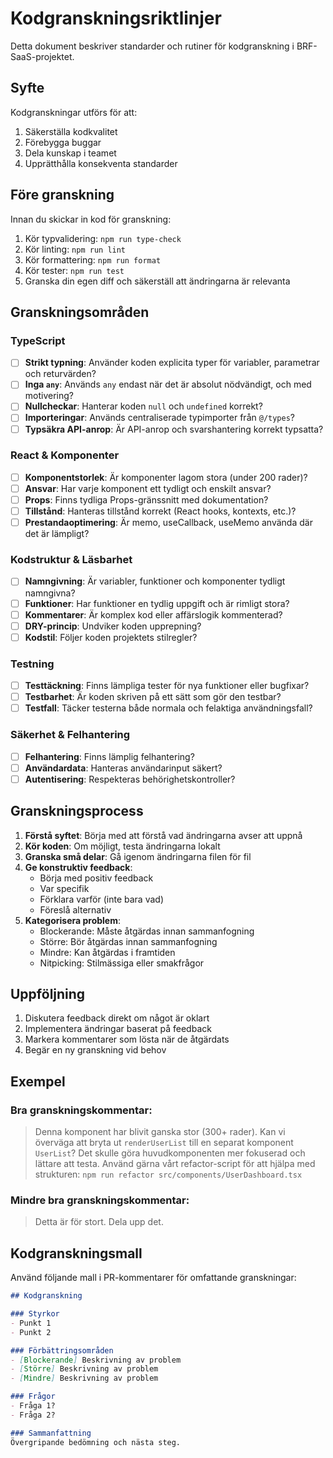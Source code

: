 # Kodgranskningsriktlinjer

Detta dokument beskriver standarder och rutiner för kodgranskning i BRF-SaaS-projektet.

## Syfte

Kodgranskningar utförs för att:
1. Säkerställa kodkvalitet
2. Förebygga buggar
3. Dela kunskap i teamet
4. Upprätthålla konsekventa standarder

## Före granskning

Innan du skickar in kod för granskning:

1. Kör typvalidering: `npm run type-check`
2. Kör linting: `npm run lint`
3. Kör formattering: `npm run format`
4. Kör tester: `npm run test`
5. Granska din egen diff och säkerställ att ändringarna är relevanta

## Granskningsområden

### TypeScript

- [ ] **Strikt typning**: Använder koden explicita typer för variabler, parametrar och returvärden?
- [ ] **Inga `any`**: Används `any` endast när det är absolut nödvändigt, och med motivering?
- [ ] **Nullcheckar**: Hanterar koden `null` och `undefined` korrekt?
- [ ] **Importeringar**: Används centraliserade typimporter från `@/types`?
- [ ] **Typsäkra API-anrop**: Är API-anrop och svarshantering korrekt typsatta?

### React & Komponenter

- [ ] **Komponentstorlek**: Är komponenter lagom stora (under 200 rader)?
- [ ] **Ansvar**: Har varje komponent ett tydligt och enskilt ansvar?
- [ ] **Props**: Finns tydliga Props-gränssnitt med dokumentation?
- [ ] **Tillstånd**: Hanteras tillstånd korrekt (React hooks, kontexts, etc.)?
- [ ] **Prestandaoptimering**: Är memo, useCallback, useMemo använda där det är lämpligt?

### Kodstruktur & Läsbarhet

- [ ] **Namngivning**: Är variabler, funktioner och komponenter tydligt namngivna?
- [ ] **Funktioner**: Har funktioner en tydlig uppgift och är rimligt stora?
- [ ] **Kommentarer**: Är komplex kod eller affärslogik kommenterad?
- [ ] **DRY-princip**: Undviker koden upprepning?
- [ ] **Kodstil**: Följer koden projektets stilregler?

### Testning

- [ ] **Testtäckning**: Finns lämpliga tester för nya funktioner eller bugfixar?
- [ ] **Testbarhet**: Är koden skriven på ett sätt som gör den testbar?
- [ ] **Testfall**: Täcker testerna både normala och felaktiga användningsfall?

### Säkerhet & Felhantering

- [ ] **Felhantering**: Finns lämplig felhantering?
- [ ] **Användardata**: Hanteras användarinput säkert?
- [ ] **Autentisering**: Respekteras behörighetskontroller?

## Granskningsprocess

1. **Förstå syftet**: Börja med att förstå vad ändringarna avser att uppnå
2. **Kör koden**: Om möjligt, testa ändringarna lokalt
3. **Granska små delar**: Gå igenom ändringarna filen för fil
4. **Ge konstruktiv feedback**:
   - Börja med positiv feedback
   - Var specifik
   - Förklara varför (inte bara vad)
   - Föreslå alternativ
5. **Kategorisera problem**:
   - Blockerande: Måste åtgärdas innan sammanfogning
   - Större: Bör åtgärdas innan sammanfogning
   - Mindre: Kan åtgärdas i framtiden
   - Nitpicking: Stilmässiga eller smakfrågor

## Uppföljning

1. Diskutera feedback direkt om något är oklart
2. Implementera ändringar baserat på feedback
3. Markera kommentarer som lösta när de åtgärdats
4. Begär en ny granskning vid behov

## Exempel

### Bra granskningskommentar:

> Denna komponent har blivit ganska stor (300+ rader). Kan vi överväga att bryta ut `renderUserList` till en separat komponent `UserList`? Det skulle göra huvudkomponenten mer fokuserad och lättare att testa. Använd gärna vårt refactor-script för att hjälpa med strukturen: `npm run refactor src/components/UserDashboard.tsx`

### Mindre bra granskningskommentar:

> Detta är för stort. Dela upp det.

## Kodgranskningsmall

Använd följande mall i PR-kommentarer för omfattande granskningar:

```markdown
## Kodgranskning

### Styrkor
- Punkt 1
- Punkt 2

### Förbättringsområden
- [Blockerande] Beskrivning av problem
- [Större] Beskrivning av problem
- [Mindre] Beskrivning av problem

### Frågor
- Fråga 1?
- Fråga 2?

### Sammanfattning
Övergripande bedömning och nästa steg.
``` 